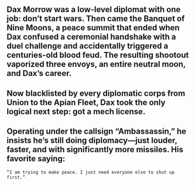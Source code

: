 ## Dax Morrow was a low-level diplomat with one job: don’t start wars. Then came the Banquet of Nine Moons, a peace summit that ended when Dax confused a ceremonial handshake with a duel challenge and accidentally triggered a centuries-old blood feud. The resulting shootout vaporized three envoys, an entire neutral moon, and Dax’s career.

## Now blacklisted by every diplomatic corps from Union to the Apian Fleet, Dax took the only logical next step: got a mech license.

## Operating under the callsign “Ambassassin,” he insists he’s still doing diplomacy—just louder, faster, and with significantly more missiles. His favorite saying:

    “I am trying to make peace. I just need everyone else to shut up first.”